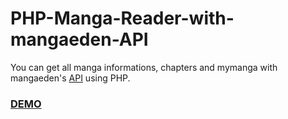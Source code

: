 PHP-Manga-Reader-with-mangaeden-API
===================================

<p>You can get all manga informations, chapters and mymanga with mangaeden's <a href="https://www.mangaeden.com/api/" target="_blanK">API</a> using PHP.</p>

<h3><a href="http://ibacor.com/media/manga-reader/" target="_blanK">DEMO</a></h3>

